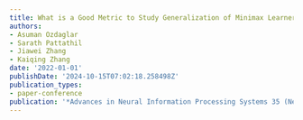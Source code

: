 ```yaml
---
title: What is a Good Metric to Study Generalization of Minimax Learners?
authors:
- Asuman Ozdaglar
- Sarath Pattathil
- Jiawei Zhang
- Kaiqing Zhang
date: '2022-01-01'
publishDate: '2024-10-15T07:02:18.258498Z'
publication_types:
- paper-conference
publication: '*Advances in Neural Information Processing Systems 35 (NeurIPS 2022)*'
---
```

